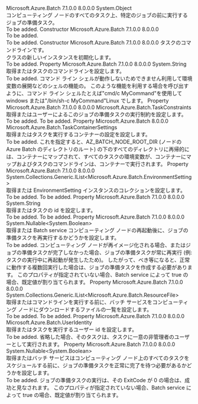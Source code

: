 <Type Name="JobPreparationTask" FullName="Microsoft.Azure.Batch.JobPreparationTask">
  <TypeSignature Language="C#" Value="public class JobPreparationTask" />
  <TypeSignature Language="ILAsm" Value=".class public auto ansi beforefieldinit JobPreparationTask extends System.Object" />
  <TypeSignature Language="DocId" Value="T:Microsoft.Azure.Batch.JobPreparationTask" />
  <TypeSignature Language="VB.NET" Value="Public Class JobPreparationTask" />
  <TypeSignature Language="F#" Value="type JobPreparationTask = class&#xA;    interface ITransportObjectProvider&lt;JobPreparationTask&gt;&#xA;    interface IPropertyMetadata&#xA;    interface IModifiable&#xA;    interface IReadOnly" />
  <AssemblyInfo>
    <AssemblyName>Microsoft.Azure.Batch</AssemblyName>
    <AssemblyVersion>7.1.0.0</AssemblyVersion>
    <AssemblyVersion>8.0.0.0</AssemblyVersion>
  </AssemblyInfo>
  <Base>
    <BaseTypeName>System.Object</BaseTypeName>
  </Base>
  <Interfaces />
  <Docs>
    <summary>
            コンピューティング ノードのすべてのタスク上、特定のジョブの前に実行するジョブの準備タスク。
            </summary>
    <remarks>To be added.</remarks>
  </Docs>
  <Members>
    <Member MemberName=".ctor">
      <MemberSignature Language="C#" Value="public JobPreparationTask ();" />
      <MemberSignature Language="ILAsm" Value=".method public hidebysig specialname rtspecialname instance void .ctor() cil managed" />
      <MemberSignature Language="DocId" Value="M:Microsoft.Azure.Batch.JobPreparationTask.#ctor" />
      <MemberSignature Language="VB.NET" Value="Public Sub New ()" />
      <MemberType>Constructor</MemberType>
      <AssemblyInfo>
        <AssemblyName>Microsoft.Azure.Batch</AssemblyName>
        <AssemblyVersion>7.1.0.0</AssemblyVersion>
        <AssemblyVersion>8.0.0.0</AssemblyVersion>
      </AssemblyInfo>
      <Parameters />
      <Docs>
        <summary>To be added.</summary>
        <remarks>To be added.</remarks>
      </Docs>
    </Member>
    <Member MemberName=".ctor">
      <MemberSignature Language="C#" Value="public JobPreparationTask (string commandLine);" />
      <MemberSignature Language="ILAsm" Value=".method public hidebysig specialname rtspecialname instance void .ctor(string commandLine) cil managed" />
      <MemberSignature Language="DocId" Value="M:Microsoft.Azure.Batch.JobPreparationTask.#ctor(System.String)" />
      <MemberSignature Language="VB.NET" Value="Public Sub New (commandLine As String)" />
      <MemberSignature Language="F#" Value="new Microsoft.Azure.Batch.JobPreparationTask : string -&gt; Microsoft.Azure.Batch.JobPreparationTask" Usage="new Microsoft.Azure.Batch.JobPreparationTask commandLine" />
      <MemberType>Constructor</MemberType>
      <AssemblyInfo>
        <AssemblyName>Microsoft.Azure.Batch</AssemblyName>
        <AssemblyVersion>7.1.0.0</AssemblyVersion>
        <AssemblyVersion>8.0.0.0</AssemblyVersion>
      </AssemblyInfo>
      <Parameters>
        <Parameter Name="commandLine" Type="System.String" />
      </Parameters>
      <Docs>
        <param name="commandLine">タスクのコマンドラインです。</param>
        <summary>
            <see cref="T:Microsoft.Azure.Batch.JobPreparationTask" /> クラスの新しいインスタンスを初期化します。
            </summary>
        <remarks>To be added.</remarks>
      </Docs>
    </Member>
    <Member MemberName="CommandLine">
      <MemberSignature Language="C#" Value="public string CommandLine { get; set; }" />
      <MemberSignature Language="ILAsm" Value=".property instance string CommandLine" />
      <MemberSignature Language="DocId" Value="P:Microsoft.Azure.Batch.JobPreparationTask.CommandLine" />
      <MemberSignature Language="VB.NET" Value="Public Property CommandLine As String" />
      <MemberSignature Language="F#" Value="member this.CommandLine : string with get, set" Usage="Microsoft.Azure.Batch.JobPreparationTask.CommandLine" />
      <MemberType>Property</MemberType>
      <AssemblyInfo>
        <AssemblyName>Microsoft.Azure.Batch</AssemblyName>
        <AssemblyVersion>7.1.0.0</AssemblyVersion>
        <AssemblyVersion>8.0.0.0</AssemblyVersion>
      </AssemblyInfo>
      <ReturnValue>
        <ReturnType>System.String</ReturnType>
      </ReturnValue>
      <Docs>
        <summary>
            取得またはタスクのコマンドラインを設定します。
            </summary>
        <value>To be added.</value>
        <remarks>
            コマンド ライン シェルが動作しないためできません利用して環境変数の展開などのシェルの機能の。 このような機能を利用する場合を呼び出すように、コマンド ライン シェルたとえば"cmd/c MyCommand"を使用して windows または"/bin/sh-c MyCommand"Linux でします。
            </remarks>
      </Docs>
    </Member>
    <Member MemberName="Constraints">
      <MemberSignature Language="C#" Value="public Microsoft.Azure.Batch.TaskConstraints Constraints { get; set; }" />
      <MemberSignature Language="ILAsm" Value=".property instance class Microsoft.Azure.Batch.TaskConstraints Constraints" />
      <MemberSignature Language="DocId" Value="P:Microsoft.Azure.Batch.JobPreparationTask.Constraints" />
      <MemberSignature Language="VB.NET" Value="Public Property Constraints As TaskConstraints" />
      <MemberSignature Language="F#" Value="member this.Constraints : Microsoft.Azure.Batch.TaskConstraints with get, set" Usage="Microsoft.Azure.Batch.JobPreparationTask.Constraints" />
      <MemberType>Property</MemberType>
      <AssemblyInfo>
        <AssemblyName>Microsoft.Azure.Batch</AssemblyName>
        <AssemblyVersion>7.1.0.0</AssemblyVersion>
        <AssemblyVersion>8.0.0.0</AssemblyVersion>
      </AssemblyInfo>
      <ReturnValue>
        <ReturnType>Microsoft.Azure.Batch.TaskConstraints</ReturnType>
      </ReturnValue>
      <Docs>
        <summary>
            取得またはユーザーによるこのジョブの準備タスクの実行制約を設定します。
            </summary>
        <value>To be added.</value>
        <remarks>To be added.</remarks>
      </Docs>
    </Member>
    <Member MemberName="ContainerSettings">
      <MemberSignature Language="C#" Value="public Microsoft.Azure.Batch.TaskContainerSettings ContainerSettings { get; set; }" />
      <MemberSignature Language="ILAsm" Value=".property instance class Microsoft.Azure.Batch.TaskContainerSettings ContainerSettings" />
      <MemberSignature Language="DocId" Value="P:Microsoft.Azure.Batch.JobPreparationTask.ContainerSettings" />
      <MemberSignature Language="VB.NET" Value="Public Property ContainerSettings As TaskContainerSettings" />
      <MemberSignature Language="F#" Value="member this.ContainerSettings : Microsoft.Azure.Batch.TaskContainerSettings with get, set" Usage="Microsoft.Azure.Batch.JobPreparationTask.ContainerSettings" />
      <MemberType>Property</MemberType>
      <AssemblyInfo>
        <AssemblyName>Microsoft.Azure.Batch</AssemblyName>
        <AssemblyVersion>8.0.0.0</AssemblyVersion>
      </AssemblyInfo>
      <ReturnValue>
        <ReturnType>Microsoft.Azure.Batch.TaskContainerSettings</ReturnType>
      </ReturnValue>
      <Docs>
        <summary>
            取得またはタスクを実行するコンテナーの設定を設定します。
            </summary>
        <value>To be added.</value>
        <remarks>
            これを指定すると、AZ_BATCH_NODE_ROOT_DIR (ノードの Azure Batch のディレクトリのルート) の下のすべてのディレクトリに再帰的には、コンテナーにマップされて、すべてのタスクの環境変数が、コンテナーにマップおよびタスクのコマンドラインは、コンテナーで実行されます。
            </remarks>
      </Docs>
    </Member>
    <Member MemberName="EnvironmentSettings">
      <MemberSignature Language="C#" Value="public System.Collections.Generic.IList&lt;Microsoft.Azure.Batch.EnvironmentSetting&gt; EnvironmentSettings { get; set; }" />
      <MemberSignature Language="ILAsm" Value=".property instance class System.Collections.Generic.IList`1&lt;class Microsoft.Azure.Batch.EnvironmentSetting&gt; EnvironmentSettings" />
      <MemberSignature Language="DocId" Value="P:Microsoft.Azure.Batch.JobPreparationTask.EnvironmentSettings" />
      <MemberSignature Language="VB.NET" Value="Public Property EnvironmentSettings As IList(Of EnvironmentSetting)" />
      <MemberSignature Language="F#" Value="member this.EnvironmentSettings : System.Collections.Generic.IList&lt;Microsoft.Azure.Batch.EnvironmentSetting&gt; with get, set" Usage="Microsoft.Azure.Batch.JobPreparationTask.EnvironmentSettings" />
      <MemberType>Property</MemberType>
      <AssemblyInfo>
        <AssemblyName>Microsoft.Azure.Batch</AssemblyName>
        <AssemblyVersion>7.1.0.0</AssemblyVersion>
        <AssemblyVersion>8.0.0.0</AssemblyVersion>
      </AssemblyInfo>
      <ReturnValue>
        <ReturnType>System.Collections.Generic.IList&lt;Microsoft.Azure.Batch.EnvironmentSetting&gt;</ReturnType>
      </ReturnValue>
      <Docs>
        <summary>
            取得または EnvironmentSetting インスタンスのコレクションを設定します。
            </summary>
        <value>To be added.</value>
        <remarks>To be added.</remarks>
      </Docs>
    </Member>
    <Member MemberName="Id">
      <MemberSignature Language="C#" Value="public string Id { get; set; }" />
      <MemberSignature Language="ILAsm" Value=".property instance string Id" />
      <MemberSignature Language="DocId" Value="P:Microsoft.Azure.Batch.JobPreparationTask.Id" />
      <MemberSignature Language="VB.NET" Value="Public Property Id As String" />
      <MemberSignature Language="F#" Value="member this.Id : string with get, set" Usage="Microsoft.Azure.Batch.JobPreparationTask.Id" />
      <MemberType>Property</MemberType>
      <AssemblyInfo>
        <AssemblyName>Microsoft.Azure.Batch</AssemblyName>
        <AssemblyVersion>7.1.0.0</AssemblyVersion>
        <AssemblyVersion>8.0.0.0</AssemblyVersion>
      </AssemblyInfo>
      <ReturnValue>
        <ReturnType>System.String</ReturnType>
      </ReturnValue>
      <Docs>
        <summary>
            取得またはタスクの id を設定します。
            </summary>
        <value>To be added.</value>
        <remarks>To be added.</remarks>
      </Docs>
    </Member>
    <Member MemberName="RerunOnComputeNodeRebootAfterSuccess">
      <MemberSignature Language="C#" Value="public Nullable&lt;bool&gt; RerunOnComputeNodeRebootAfterSuccess { get; set; }" />
      <MemberSignature Language="ILAsm" Value=".property instance valuetype System.Nullable`1&lt;bool&gt; RerunOnComputeNodeRebootAfterSuccess" />
      <MemberSignature Language="DocId" Value="P:Microsoft.Azure.Batch.JobPreparationTask.RerunOnComputeNodeRebootAfterSuccess" />
      <MemberSignature Language="VB.NET" Value="Public Property RerunOnComputeNodeRebootAfterSuccess As Nullable(Of Boolean)" />
      <MemberSignature Language="F#" Value="member this.RerunOnComputeNodeRebootAfterSuccess : Nullable&lt;bool&gt; with get, set" Usage="Microsoft.Azure.Batch.JobPreparationTask.RerunOnComputeNodeRebootAfterSuccess" />
      <MemberType>Property</MemberType>
      <AssemblyInfo>
        <AssemblyName>Microsoft.Azure.Batch</AssemblyName>
        <AssemblyVersion>7.1.0.0</AssemblyVersion>
        <AssemblyVersion>8.0.0.0</AssemblyVersion>
      </AssemblyInfo>
      <ReturnValue>
        <ReturnType>System.Nullable&lt;System.Boolean&gt;</ReturnType>
      </ReturnValue>
      <Docs>
        <summary>
            取得または Batch service コンピューティング ノードの再起動後に、ジョブの準備タスクを再実行するかどうかを設定します。
            </summary>
        <value>To be added.</value>
        <remarks>
            コンピューティング ノードが再イメージ化される場合、またはジョブの準備タスクが完了しなかった場合、ジョブの準備タスクが常に再実行 (例: タスクの実行中に再起動が発生したため)。 したがって、べき等になると、正常に動作する複数回実行した場合は、ジョブの準備タスクを作成する必要があります。 このプロパティが指定されていない場合、Batch service によって true の場合、既定値が割り当てられます。
            </remarks>
      </Docs>
    </Member>
    <Member MemberName="ResourceFiles">
      <MemberSignature Language="C#" Value="public System.Collections.Generic.IList&lt;Microsoft.Azure.Batch.ResourceFile&gt; ResourceFiles { get; set; }" />
      <MemberSignature Language="ILAsm" Value=".property instance class System.Collections.Generic.IList`1&lt;class Microsoft.Azure.Batch.ResourceFile&gt; ResourceFiles" />
      <MemberSignature Language="DocId" Value="P:Microsoft.Azure.Batch.JobPreparationTask.ResourceFiles" />
      <MemberSignature Language="VB.NET" Value="Public Property ResourceFiles As IList(Of ResourceFile)" />
      <MemberSignature Language="F#" Value="member this.ResourceFiles : System.Collections.Generic.IList&lt;Microsoft.Azure.Batch.ResourceFile&gt; with get, set" Usage="Microsoft.Azure.Batch.JobPreparationTask.ResourceFiles" />
      <MemberType>Property</MemberType>
      <AssemblyInfo>
        <AssemblyName>Microsoft.Azure.Batch</AssemblyName>
        <AssemblyVersion>7.1.0.0</AssemblyVersion>
        <AssemblyVersion>8.0.0.0</AssemblyVersion>
      </AssemblyInfo>
      <ReturnValue>
        <ReturnType>System.Collections.Generic.IList&lt;Microsoft.Azure.Batch.ResourceFile&gt;</ReturnType>
      </ReturnValue>
      <Docs>
        <summary>
            取得またはコマンドラインを実行する前に、バッチ サービスをコンピューティング ノードにダウンロードするファイルの一覧を設定します。
            </summary>
        <value>To be added.</value>
        <remarks>To be added.</remarks>
      </Docs>
    </Member>
    <Member MemberName="UserIdentity">
      <MemberSignature Language="C#" Value="public Microsoft.Azure.Batch.UserIdentity UserIdentity { get; set; }" />
      <MemberSignature Language="ILAsm" Value=".property instance class Microsoft.Azure.Batch.UserIdentity UserIdentity" />
      <MemberSignature Language="DocId" Value="P:Microsoft.Azure.Batch.JobPreparationTask.UserIdentity" />
      <MemberSignature Language="VB.NET" Value="Public Property UserIdentity As UserIdentity" />
      <MemberSignature Language="F#" Value="member this.UserIdentity : Microsoft.Azure.Batch.UserIdentity with get, set" Usage="Microsoft.Azure.Batch.JobPreparationTask.UserIdentity" />
      <MemberType>Property</MemberType>
      <AssemblyInfo>
        <AssemblyName>Microsoft.Azure.Batch</AssemblyName>
        <AssemblyVersion>7.1.0.0</AssemblyVersion>
        <AssemblyVersion>8.0.0.0</AssemblyVersion>
      </AssemblyInfo>
      <ReturnValue>
        <ReturnType>Microsoft.Azure.Batch.UserIdentity</ReturnType>
      </ReturnValue>
      <Docs>
        <summary>
            取得またはタスクを実行するユーザー id を設定します。
            </summary>
        <value>To be added.</value>
        <remarks>
            省略した場合、そのタスクは、タスクに一意の非管理者のユーザーとして実行されます。
            </remarks>
      </Docs>
    </Member>
    <Member MemberName="WaitForSuccess">
      <MemberSignature Language="C#" Value="public Nullable&lt;bool&gt; WaitForSuccess { get; set; }" />
      <MemberSignature Language="ILAsm" Value=".property instance valuetype System.Nullable`1&lt;bool&gt; WaitForSuccess" />
      <MemberSignature Language="DocId" Value="P:Microsoft.Azure.Batch.JobPreparationTask.WaitForSuccess" />
      <MemberSignature Language="VB.NET" Value="Public Property WaitForSuccess As Nullable(Of Boolean)" />
      <MemberSignature Language="F#" Value="member this.WaitForSuccess : Nullable&lt;bool&gt; with get, set" Usage="Microsoft.Azure.Batch.JobPreparationTask.WaitForSuccess" />
      <MemberType>Property</MemberType>
      <AssemblyInfo>
        <AssemblyName>Microsoft.Azure.Batch</AssemblyName>
        <AssemblyVersion>7.1.0.0</AssemblyVersion>
        <AssemblyVersion>8.0.0.0</AssemblyVersion>
      </AssemblyInfo>
      <ReturnValue>
        <ReturnType>System.Nullable&lt;System.Boolean&gt;</ReturnType>
      </ReturnValue>
      <Docs>
        <summary>
            取得またはバッチ サービスはコンピューティング ノード上のすべてのタスクをスケジュールする前に、ジョブの準備タスクを正常に完了を待つ必要があるかどうかを設定します。
            </summary>
        <value>To be added.</value>
        <remarks>
            ジョブの準備タスクの実行は、その ExitCode が 0 の場合は、成功と見なされます。 このプロパティが指定されていない場合、Batch service によって true の場合、既定値が割り当てられます。
            </remarks>
      </Docs>
    </Member>
  </Members>
</Type>